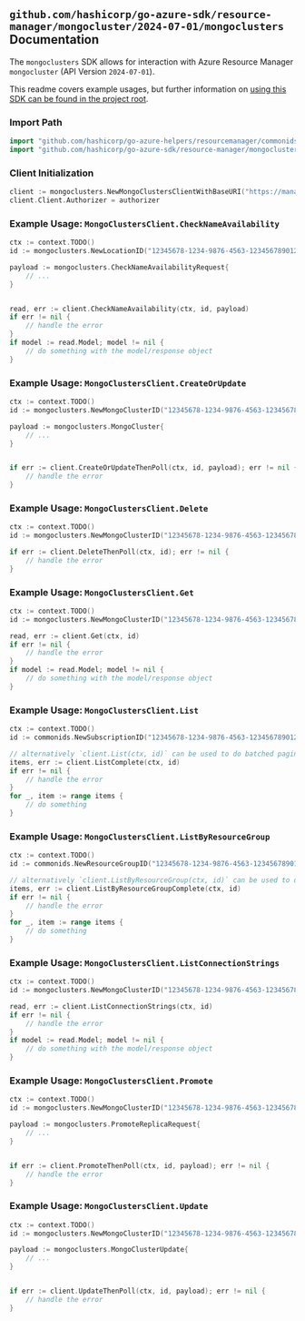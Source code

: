 
## `github.com/hashicorp/go-azure-sdk/resource-manager/mongocluster/2024-07-01/mongoclusters` Documentation

The `mongoclusters` SDK allows for interaction with Azure Resource Manager `mongocluster` (API Version `2024-07-01`).

This readme covers example usages, but further information on [using this SDK can be found in the project root](https://github.com/hashicorp/go-azure-sdk/tree/main/docs).

### Import Path

```go
import "github.com/hashicorp/go-azure-helpers/resourcemanager/commonids"
import "github.com/hashicorp/go-azure-sdk/resource-manager/mongocluster/2024-07-01/mongoclusters"
```


### Client Initialization

```go
client := mongoclusters.NewMongoClustersClientWithBaseURI("https://management.azure.com")
client.Client.Authorizer = authorizer
```


### Example Usage: `MongoClustersClient.CheckNameAvailability`

```go
ctx := context.TODO()
id := mongoclusters.NewLocationID("12345678-1234-9876-4563-123456789012", "location")

payload := mongoclusters.CheckNameAvailabilityRequest{
	// ...
}


read, err := client.CheckNameAvailability(ctx, id, payload)
if err != nil {
	// handle the error
}
if model := read.Model; model != nil {
	// do something with the model/response object
}
```


### Example Usage: `MongoClustersClient.CreateOrUpdate`

```go
ctx := context.TODO()
id := mongoclusters.NewMongoClusterID("12345678-1234-9876-4563-123456789012", "example-resource-group", "mongoClusterName")

payload := mongoclusters.MongoCluster{
	// ...
}


if err := client.CreateOrUpdateThenPoll(ctx, id, payload); err != nil {
	// handle the error
}
```


### Example Usage: `MongoClustersClient.Delete`

```go
ctx := context.TODO()
id := mongoclusters.NewMongoClusterID("12345678-1234-9876-4563-123456789012", "example-resource-group", "mongoClusterName")

if err := client.DeleteThenPoll(ctx, id); err != nil {
	// handle the error
}
```


### Example Usage: `MongoClustersClient.Get`

```go
ctx := context.TODO()
id := mongoclusters.NewMongoClusterID("12345678-1234-9876-4563-123456789012", "example-resource-group", "mongoClusterName")

read, err := client.Get(ctx, id)
if err != nil {
	// handle the error
}
if model := read.Model; model != nil {
	// do something with the model/response object
}
```


### Example Usage: `MongoClustersClient.List`

```go
ctx := context.TODO()
id := commonids.NewSubscriptionID("12345678-1234-9876-4563-123456789012")

// alternatively `client.List(ctx, id)` can be used to do batched pagination
items, err := client.ListComplete(ctx, id)
if err != nil {
	// handle the error
}
for _, item := range items {
	// do something
}
```


### Example Usage: `MongoClustersClient.ListByResourceGroup`

```go
ctx := context.TODO()
id := commonids.NewResourceGroupID("12345678-1234-9876-4563-123456789012", "example-resource-group")

// alternatively `client.ListByResourceGroup(ctx, id)` can be used to do batched pagination
items, err := client.ListByResourceGroupComplete(ctx, id)
if err != nil {
	// handle the error
}
for _, item := range items {
	// do something
}
```


### Example Usage: `MongoClustersClient.ListConnectionStrings`

```go
ctx := context.TODO()
id := mongoclusters.NewMongoClusterID("12345678-1234-9876-4563-123456789012", "example-resource-group", "mongoClusterName")

read, err := client.ListConnectionStrings(ctx, id)
if err != nil {
	// handle the error
}
if model := read.Model; model != nil {
	// do something with the model/response object
}
```


### Example Usage: `MongoClustersClient.Promote`

```go
ctx := context.TODO()
id := mongoclusters.NewMongoClusterID("12345678-1234-9876-4563-123456789012", "example-resource-group", "mongoClusterName")

payload := mongoclusters.PromoteReplicaRequest{
	// ...
}


if err := client.PromoteThenPoll(ctx, id, payload); err != nil {
	// handle the error
}
```


### Example Usage: `MongoClustersClient.Update`

```go
ctx := context.TODO()
id := mongoclusters.NewMongoClusterID("12345678-1234-9876-4563-123456789012", "example-resource-group", "mongoClusterName")

payload := mongoclusters.MongoClusterUpdate{
	// ...
}


if err := client.UpdateThenPoll(ctx, id, payload); err != nil {
	// handle the error
}
```
